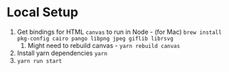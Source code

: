 # Local Setup

1. Get bindings for HTML `canvas` to run in Node - (for Mac) `brew install pkg-config cairo pango libpng jpeg giflib librsvg`
    1. Might need to rebuild canvas - `yarn rebuild canvas`
1. Install yarn dependencies `yarn`
1. `yarn run start`